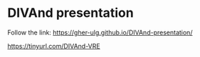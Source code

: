 # DIVAnd presentation

Follow the link:
https://gher-ulg.github.io/DIVAnd-presentation/

https://tinyurl.com/DIVAnd-VRE

